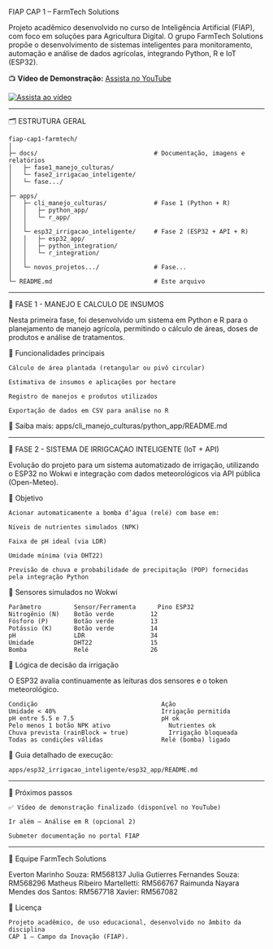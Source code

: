 FIAP CAP 1 – FarmTech Solutions

  Projeto acadêmico desenvolvido no curso de Inteligência Artificial (FIAP), com foco em soluções para Agricultura Digital.
  O grupo FarmTech Solutions propõe o desenvolvimento de sistemas inteligentes para monitoramento, automação e análise de dados agrícolas, integrando Python, R e IoT (ESP32).

📺 **Vídeo de Demonstração:** [Assista no YouTube](https://youtu.be/x8_bTM4j_do)

[![Assista ao vídeo](https://img.shields.io/badge/YouTube-Assista-red?logo=youtube)](https://youtu.be/x8_bTM4j_do)

---

🗂 ESTRUTURA GERAL

    fiap-cap1-farmtech/
    │
    ├─ docs/                                # Documentação, imagens e relatórios
    │   ├─ fase1_manejo_culturas/
    │   └─ fase2_irrigacao_inteligente/
    │   └─ fase.../
    │
    ├─ apps/
    │   ├─ cli_manejo_culturas/             # Fase 1 (Python + R)
    │   │   ├─ python_app/
    │   │   └─ r_app/
    │   │
    │   └─ esp32_irrigacao_inteligente/     # Fase 2 (ESP32 + API + R)
    │   │   ├─ esp32_app/
    │   │   ├─ python_integration/
    │   │   └─ r_integration/
    │   │
    │   └─ novos_projetos.../               # Fase...
    │
    └─ README.md                            # Este arquivo

---

📘 FASE 1 - MANEJO E CALCULO DE INSUMOS

Nesta primeira fase, foi desenvolvido um sistema em Python e R para o planejamento de manejo agrícola, permitindo o cálculo de áreas, doses de produtos e análise de tratamentos.

🔹 Funcionalidades principais

    Cálculo de área plantada (retangular ou pivô circular)

    Estimativa de insumos e aplicações por hectare

    Registro de manejos e produtos utilizados

    Exportação de dados em CSV para análise no R

🔗 Saiba mais: apps/cli_manejo_culturas/python_app/README.md

---

📘 FASE 2 - SISTEMA DE IRRIGCAÇAO INTELIGENTE (IoT + API)

Evolução do projeto para um sistema automatizado de irrigação, utilizando o ESP32 no Wokwi e integração com dados meteorológicos via API pública (Open-Meteo).

🎯 Objetivo

    Acionar automaticamente a bomba d’água (relé) com base em:

    Níveis de nutrientes simulados (NPK)

    Faixa de pH ideal (via LDR)

    Umidade mínima (via DHT22)

    Previsão de chuva e probabilidade de precipitação (POP) fornecidas pela integração Python

🔧 Sensores simulados no Wokwi

    Parâmetro	      Sensor/Ferramenta      Pino ESP32
    Nitrogênio (N)	  Botão verde          12
    Fósforo (P)	      Botão verde          13
    Potássio (K)      Botão verde          14
    pH                LDR                  34
    Umidade	          DHT22                15
    Bomba             Relé                 26

🔬 Lógica de decisão da irrigação

O ESP32 avalia continuamente as leituras dos sensores e o token meteorológico.

    Condição                                  Ação
    Umidade < 40%                             Irrigação permitida
    pH entre 5.5 e 7.5	                      pH ok
    Pelo menos 1 botão NPK ativo	            Nutrientes ok
    Chuva prevista (rainBlock = true)	        Irrigação bloqueada
    Todas as condições válidas	              Relé (bomba) ligado

🔗 Guia detalhado de execução:

    apps/esp32_irrigacao_inteligente/esp32_app/README.md

---

🚀 Próximos passos

    ✅ Vídeo de demonstração finalizado (disponível no YouTube)

    Ir além – Análise em R (opcional 2)

    Submeter documentação no portal FIAP

---

👥 Equipe FarmTech Solutions

 Everton Marinho Souza: RM568137
Julia Gutierres Fernandes Souza: RM568296
Matheus Ribeiro Martelletti: RM566767
Raimunda Nayara Mendes dos Santos: RM567718
Xavier: RM567082

🧾 Licença

    Projeto acadêmico, de uso educacional, desenvolvido no âmbito da disciplina
    CAP 1 – Campo da Inovação (FIAP).
